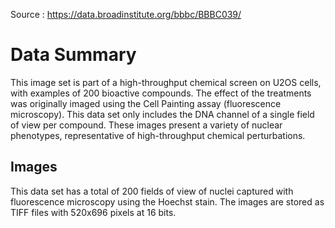 
 

Source : https://data.broadinstitute.org/bbbc/BBBC039/

# Data Summary
This image set is part of a high-throughput chemical screen on U2OS cells, with examples of 200 bioactive compounds. The effect of the treatments was originally imaged using the Cell Painting assay (fluorescence microscopy). This data set only includes the DNA channel of a single field of view per compound. These images present a variety of nuclear phenotypes, representative of high-throughput chemical perturbations. 

## Images
This data set has a total of 200 fields of view of nuclei captured with fluorescence microscopy using the Hoechst stain. The images are stored as TIFF files with 520x696 pixels at 16 bits.
